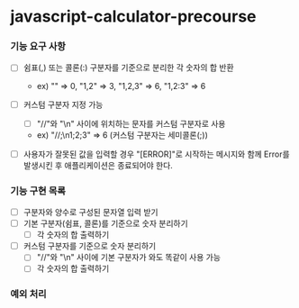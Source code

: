 # javascript-calculator-precourse

### 기능 요구 사항

- [ ] 쉼표(,) 또는 콜론(:) 구분자를 기준으로 분리한 각 숫자의 합 반환
  - ex) "" => 0, "1,2" => 3, "1,2,3" => 6, "1,2:3" => 6
- [ ] 커스텀 구분자 지정 가능

  - [ ] "//"와 "\n" 사이에 위치하는 문자를 커스텀 구분자로 사용
  - ex) "//;\n1;2;3" => 6 (커스텀 구분자는 세미콜론(;))

- [ ] 사용자가 잘못된 값을 입력할 경우 "[ERROR]"로 시작하는 메시지와 함께 Error를 발생시킨 후 애플리케이션은 종료되어야 한다.

### 기능 구현 목록

- [ ] 구분자와 양수로 구성된 문자열 입력 받기
- [ ] 기본 구분자(쉼표, 콜론)를 기준으로 숫자 분리하기
  - [ ] 각 숫자의 합 출력하기
- [ ] 커스텀 구분자를 기준으로 숫자 분리하기
  - [ ] "//"와 "\n" 사이에 기본 구분자가 와도 똑같이 사용 가능
  - [ ] 각 숫자의 합 출력하기

### 예외 처리
